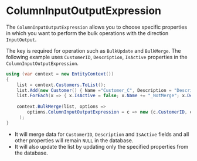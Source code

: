 # ColumnInputOutputExpression

The `ColumnInputOutputExpression` allows you to choose specific properties in which you want to perform the bulk operations with the direction `InputOutput`.

The key is required for operation such as `BulkUpdate` and `BulkMerge`. The following example uses `CustomerID`, `Description`, `IsActive` properties in the `ColumnInputOutputExpression`. 

```csharp
using (var context = new EntityContext())
{
    list = context.Customers.ToList();
    list.Add(new Customer() { Name ="Customer_C", Description = "Description"});
    list.ForEach(x => { x.IsActive = false; x.Name += "_NotMerge"; x.Description += "_Merge"; });
			
    context.BulkMerge(list, options => 
        options.ColumnInputOutputExpression = c => new {c.CustomerID, c.Description, c.IsActive}
     );	
}
```

- It will merge data for `CustomerID`, `Description` and `IsActive` fields and all other properties will remain `NULL` in the database.
- It will also update the list by updating only the specified properties from the database.
